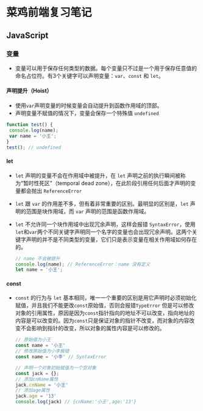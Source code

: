 # 菜鸡前端复习笔记


## JavaScript

### 变量

- 变量可以用于保存任何类型的数据。每个变量只不过是一个用于保存任意值的命名占位符。有3个关键字可以声明变量：`var`、`const` 和 `let`。

#### 声明提升（Hoist）

- 使用`var`声明变量的时候变量会自动提升到函数作用域的顶部。
- 声明变量不赋值的情况下，变量会保存一个特殊值 `undefined`
```js
function test() { 
 console.log(name); 
 var name = '小王'; 
} 
test(); // undefined
```

#### let 

- `let` 声明的变量不会在作用域中被提升，在 `let` 声明之前的执行瞬间被称为“暂时性死区”（temporal dead zone），在此阶段引用任何后面才声明的变量都会抛出 `ReferenceError`

- `let`  跟  `var`  的作用差不多，但有着非常重要的区别。最明显的区别是，`let` 声明的范围是块作用域，而 `var` 声明的范围是函数作用域。

- `let` 不允许同一个块作用域中出现冗余声明，这样会报错 `SyntaxError`，使用`let`和`var`两个不同关键字声明同一个名字的变量也会出现冗余声明。这两个关键字声明的并不是不同类型的变量，它们只是表示变量在相关作用域如何存在的。

  ```js
  // name 不会被提升
  console.log(name); // ReferenceError：name 没有定义
  let name = '小王';
  ```


#### const

- `const` 的行为与 `let` 基本相同，唯一一个重要的区别是用它声明时必须初始化赋值，并且我们不能更改`const`原始值，否则会报错`TypeError` 但是可以修改对象的引用属性，原因是因为`const`指针指向的地址不可以改变，指向地址的内容是可以改变的。因为`const`只是保证对象的指针不改变，而对象的内容改变不会影响到指针的改变，所以对象的属性内容是可以修改的。

  ```js
  // 原始值为小王
  const name = '小王'
  // 修改原始值为小李报错
  const name = '小李' // SyntaxError
  
  // 声明一个对象初始赋值为一个空对象
  const jack = {}; 
  // 添加cnName属性
  jack.cnName = '小王'
  // 添加age属性
  jack.age = '13'
  console.log(jack) // {cnName:'小王',age:'13'}
  ```

  
